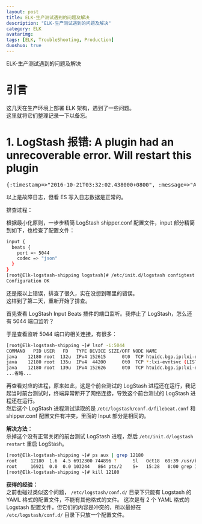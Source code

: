 ```yaml
---
layout: post
title: ELK-生产测试遇到的问题及解决
description: "ELK-生产测试遇到的问题及解决"
category: ELK
avatarimg:
tags: [ELK, TroubleShooting, Production]
duoshuo: true
---
```




ELK-生产测试遇到的问题及解决

# 引言
这几天在生产环境上部署 ELK 架构，遇到了一些问题。  
这里就将它们整理记录一下以备忘。  

# 1. LogStash 报错: A plugin had an unrecoverable error. Will restart this plugin

<pre>
{:timestamp=>"2016-10-21T03:32:02.438000+0800", :message=>"A plugin had an unrecoverable error. Will restart this plugin.\n  Plugin: <LogStash::Inputs::Beats port=>5044, codec=><LogStash::Codecs::JSON charset=>\"UTF-8\">, host=>\"0.0.0.0\", ssl=>false, ssl_verify_mode=>\"none\", include_codec_tag=>true, ssl_handshake_timeout=>10000, congestion_threshold=>5, target_field_for_codec=>\"message\", tls_min_version=>1, tls_max_version=>1.2, cipher_suites=>[\"TLS_ECDHE_ECDSA_WITH_AES_256_GCM_SHA38\", \"TLS_ECDHE_RSA_WITH_AES_256_GCM_SHA384\", \"TLS_ECDHE_ECDSA_WITH_AES_128_GCM_SHA256\", \"TLS_ECDHE_RSA_WITH_AES_128_GCM_SHA256\", \"TLS_ECDHE_ECDSA_WITH_AES_256_CBC_SHA384\", \"TLS_ECDHE_RSA_WITH_AES_256_CBC_SHA384\", \"TLS_ECDHE_ECDSA_WITH_AES_128_CBC_SHA256\"], client_inactivity_timeout=>15>\n  Error: event executor terminated", :level=>:error}
</pre>


以上是故障日志，但看 ES 写入日志数据是正常的。

排查过程：  

根据最小化原则，一步步精简 LogStash shipper.conf 配置文件，input 部分精简到如下，也检查了配置文件：

```bash
input {
  beats {
    port => 5044			
    codec => "json"
  }
}
[root@Elk-logstash-shipping logstash]# /etc/init.d/logstash configtest
Configuration OK
```    

还是报以上错误，排查了很久，实在没想到哪里的错误。  
这样到了第二天，重新开始了排查。  

首先查看 LogStash Input Beats 插件的端口监听。我停止了 LogStash，怎么还有 5044 端口监听？  

于是查看监听 5044 端口的相关连接，有很多：

```bash
[root@Elk-logstash-shipping ~]# lsof -i:5044
COMMAND   PID USER   FD   TYPE DEVICE SIZE/OFF NODE NAME
java    12180 root  132u  IPv4 152615      0t0  TCP htuidc.bgp.ip:lxi-evntsvc->htuidc.bgp.ip:57322 (ESTABLISHED)
java    12180 root  135u  IPv4  44200      0t0  TCP *:lxi-evntsvc (LISTEN)
java    12180 root  139u  IPv4 152626      0t0  TCP htuidc.bgp.ip:lxi-evntsvc->htuidc.bgp.ip:46323 (ESTABLISHED)
...省略...
```

再查看对应的进程，原来如此，这是个前台测试的 LogStash 进程还在运行，我记起当时前台测试时，终端异常断开了网络连接，导致这个前台测试的 LogStash 进程还在运行。  
然后这个 LogStash 进程测试读取的是 `/etc/logstash/conf.d/filebeat.conf` 和 shipper.conf 配置文件有冲突，里面的 Input 
部分是相同的。

**解决方法：**  
杀掉这个没有正常关闭的前台测试 LogStash 进程，然后 `/etc/init.d/logstash restart` 重启 LogStash。  

```bash
[root@Elk-logstash-shipping ~]# ps aux | grep 12180
root     12180  1.6  4.5 6912300 744896 ?      Sl   Oct18  69:39 /usr/bin/java -XX:+UseParNewGC -XX:+UseConcMarkSweepGC -Djava.awt.headless=true -XX:CMSInitiatingOccupancyFraction=75 -XX:+UseCMSInitiatingOccupancyOnly -XX:+HeapDumpOnOutOfMemoryError -Xmx1g -Xss2048k -Djffi.boot.library.path=/opt/logstash/vendor/jruby/lib/jni -XX:+UseParNewGC -XX:+UseConcMarkSweepGC -Djava.awt.headless=true -XX:CMSInitiatingOccupancyFraction=75 -XX:+UseCMSInitiatingOccupancyOnly -XX:+HeapDumpOnOutOfMemoryError -XX:HeapDumpPath=/opt/logstash/heapdump.hprof -Xbootclasspath/a:/opt/logstash/vendor/jruby/lib/jruby.jar -classpath : -Djruby.home=/opt/logstash/vendor/jruby -Djruby.lib=/opt/logstash/vendor/jruby/lib -Djruby.script=jruby -Djruby.shell=/bin/sh org.jruby.Main --1.9 /opt/logstash/lib/bootstrap/environment.rb logstash/runner.rb agent -f /etc/logstash/conf.d/filebeat.conf
root     16921  0.0  0.0 103244   864 pts/2    S+   15:28   0:00 grep 12180
[root@Elk-logstash-shipping ~]# kill 12180
```    

**获得的经验：**  
之前也碰过类似这个问题， `/etc/logstash/conf.d/` 目录下只能有 Logstash 的 YAML 格式的配置文件，不能有其他格式的文件。
这次是有 2 个 YAML 格式的 Logstash 配置文件，但它们的内容是冲突的，所以最好在 `/etc/logstash/conf.d/` 目录下只放一个配置文件。

